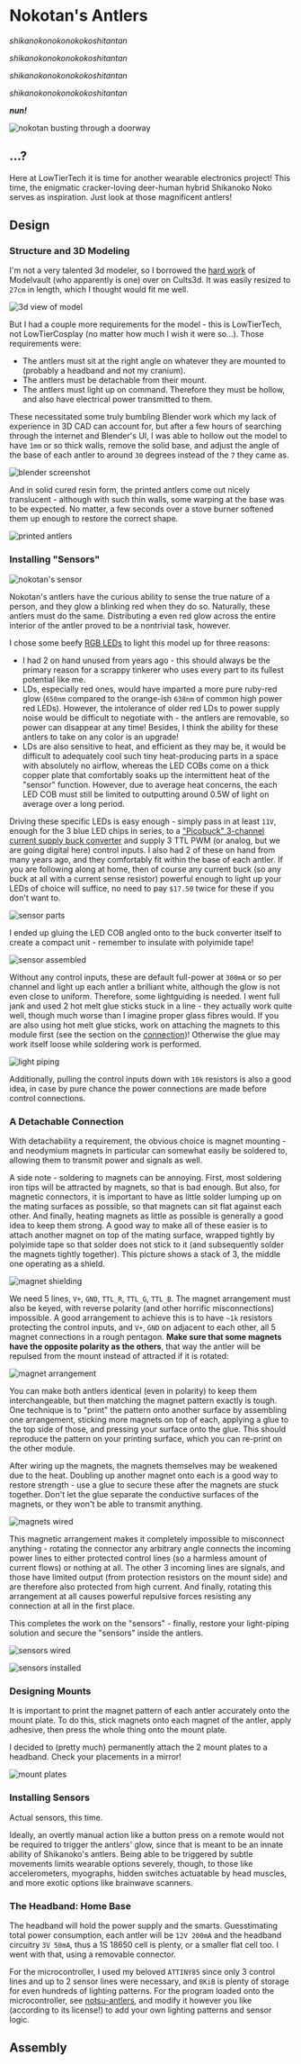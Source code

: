 # Nokotan's Antlers
*shikanokonokonokokoshitantan*

*shikanokonokonokokoshitantan*

*shikanokonokonokokoshitantan*

*shikanokonokonokokoshitantan*

**_nun!_**

![nokotan busting through a doorway](assets/nokotan.png)


## ...?

Here at LowTierTech it is time for another wearable electronics project! This time, the enigmatic cracker-loving deer-human hybrid Shikanoko Noko serves as inspiration. Just look at those magnificent antlers!

## Design

### Structure and 3D Modeling

I'm not a very talented 3d modeler, so I borrowed the [hard work](https://cults3d.com/en/3d-model/fashion/noko-shikanoko-antlers-for-cosplay-modelvault) of Modelvault (who apparently is one) over on Cults3d. It was easily resized to `27cm` in length, which I thought would fit me well.

![3d view of model](assets/model.png)

But I had a couple more requirements for the model - this is LowTierTech, not LowTierCosplay (no matter how much I wish it were so...). Those requirements were:

- The antlers must sit at the right angle on whatever they are mounted to (probably a headband and not my cranium).
- The antlers must be detachable from their mount.
- The antlers must light up on command. Therefore they must be hollow, and also have electrical power transmitted to them.

These necessitated some truly bumbling Blender work which my lack of experience in 3D CAD can account for, but after a few hours of searching through the internet and Blender's UI, I was able to hollow out the model to have `1mm` or so thick walls, remove the solid base, and adjust the angle of the base of each antler to around `30` degrees instead of the `7` they came as.

![blender screenshot](assets/blender.png)

And in solid cured resin form, the printed antlers come out nicely translucent - although with such thin walls, some warping at the base was to be expected. No matter, a few seconds over a stove burner softened them up enough to restore the correct shape.

![printed antlers](assets/printed.jpg)

### Installing "Sensors"

![nokotan's sensor](assets/nokotan-sensor.png)

Nokotan's antlers have the curious ability to sense the true nature of a person, and they glow a blinking red when they do so. Naturally, these antlers must do the same. Distributing a even red glow across the entire interior of the antler proved to be a nontrivial task, however.

I chose some beefy [RGB LEDs](https://www.amazon.com/Chanzon-Power-Common-Anode-300mA/dp/B01DBZK64K) to light this model up for three reasons:
- I had 2 on hand unused from years ago - this should always be the primary reason for a scrappy tinkerer who uses every part to its fullest potential like me.
- LDs, especially red ones, would have imparted a more pure ruby-red glow (`650nm` compared to the orange-ish `638nm` of common high power red LEDs). However, the intolerance of older red LDs to power supply noise would be difficult to negotiate with - the antlers are removable, so power can disappear at any time! Besides, I think the ability for these antlers to take on any color is an upgrade!
- LDs are also sensitive to heat, and efficient as they may be, it would be difficult to adequately cool such tiny heat-producing parts in a space with absolutely no airflow, whereas the LED COBs come on a thick copper plate that comfortably soaks up the intermittent heat of the "sensor" function. However, due to average heat concerns, the each LED COB must still be limited to outputting around 0.5W of light on average over a long period.

Driving these specific LEDs is easy enough - simply pass in at least `11V`, enough for the 3 blue LED chips in series, to a ["Picobuck" 3-channel current supply buck converter](https://www.sparkfun.com/products/13705) and supply 3 TTL PWM (or analog, but we are going digital here) control inputs. I also had 2 of these on hand from many years ago, and they comfortably fit within the base of each antler. If you are following along at home, then of course any current buck (so any buck at all with a current sense resistor) powerful enough to light up your LEDs of choice will suffice, no need to pay `$17.50` twice for these if you don't want to.

![sensor parts](assets/sensor-parts.jpg)

I ended up gluing the LED COB angled onto to the buck converter itself to create a compact unit - remember to insulate with polyimide tape!

![sensor assembled](assets/sensors.jpg)

Without any control inputs, these are default full-power at `300mA` or so per channel and light up each antler a brilliant white, although the glow is not even close to uniform. Therefore, some lightguiding is needed. I went full jank and used 2 hot melt glue sticks stuck in a line - they actually work quite well, though much worse than I imagine proper glass fibres would. If you are also using hot melt glue sticks, work on attaching the magnets to this module first (see the section on the [connection](#a-detachable-connection))! Otherwise the glue may work itself loose while soldering work is performed.

![light piping](assets/light-pipe.jpg)

Additionally, pulling the control inputs down with `10k` resistors is also a good idea, in case by pure chance the power connections are made before control connections.

### A Detachable Connection

With detachability a requirement, the obvious choice is magnet mounting - and neodymium magnets in particular can somewhat easily be soldered to, allowing them to transmit power and signals as well.

A side note - soldering to magnets can be annoying. First, most soldering iron tips will be attracted by magnets, so that is bad enough. But also, for magnetic connectors, it is important to have as little solder lumping up on the mating surfaces as possible, so that magnets can sit flat against each other. And finally, heating magnets as little as possible is generally a good idea to keep them strong. A good way to make all of these easier is to attach another magnet on top of the mating surface, wrapped tightly by polyimide tape so that solder does not stick to it (and subsequently solder the magnets tightly together). This picture shows a stack of 3, the middle one operating as a shield.

![magnet shielding](assets/magnet-shield.jpg)

We need 5 lines, `V+`, `GND`, `TTL_R`, `TTL_G`, `TTL_B`. The magnet arrangement must also be keyed, with reverse polarity (and other horrific misconnections) impossible. A good arrangement to achieve this is to have `~1k` resistors protecting the control inputs, and `V+`, `GND` on adjacent to each other, all 5 magnet connections in a rough pentagon. **Make sure that some magnets have the opposite polarity as the others**, that way the antler will be repulsed from the mount instead of attracted if it is rotated:

![magnet arrangement](assets/magnet-arrangement.jpg)

You can make both antlers identical (even in polarity) to keep them interchangeable, but then matching the magnet pattern exactly is tough. One technique is to "print" the pattern onto another surface by assembling one arrangement, sticking more magnets on top of each, applying a glue to the top side of those, and pressing your surface onto the glue. This should reproduce the pattern on your printing surface, which you can re-print on the other module.

After wiring up the magnets, the magnets themselves may be weakened due to the heat. Doubling up another magnet onto each is a good way to restore strength - use a glue to secure these after the magnets are stuck together. Don't let the glue separate the conductive surfaces of the magnets, or they won't be able to transmit anything.

![magnets wired](assets/magnets-wired.jpg)

This magnetic arrangement makes it completely impossible to misconnect anything - rotating the connector any arbitrary angle connects the incoming power lines to either protected control lines (so a harmless amount of current flows) or nothing at all. The other 3 incoming lines are signals, and those have limited output (from protection resistors on the mount side) and are therefore also protected from high current. And finally, rotating this arrangement at all causes powerful repulsive forces resisting any connection at all in the first place.

This completes the work on the "sensors" - finally, restore your light-piping solution and secure the "sensors" inside the antlers.

![sensors wired](assets/sensors-wired.jpg)

![sensors installed](assets/sensors-installed.jpg)

### Designing Mounts

It is important to print the magnet pattern of each antler accurately onto the mount plate. To do this, stick magnets onto each magnet of the antler, apply adhesive, then press the whole thing onto the mount plate.

I decided to (pretty much) permanently attach the 2 mount plates to a headband. Check your placements in a mirror!

![mount plates](assets/mount-plates.jpg)

### Installing Sensors

Actual sensors, this time.

Ideally, an overtly manual action like a button press on a remote would not be required to trigger the antlers' glow, since that is meant to be an innate ability of Shikanoko's antlers. Being able to be triggered by subtle movements limits wearable options severely, though, to those like accelerometers, myographs, hidden switches actuatable by head muscles, and more exotic options like brainwave scanners.

### The Headband: Home Base

The headband will hold the power supply and the smarts. Guesstimating total power consumption, each antler will be `12V 200mA` and the headband circuitry `3V 50mA`, thus a 1S 18650 cell is plenty, or a smaller flat cell too. I went with that, using a removable connector.

For the microcontroller, I used my beloved `ATTINY85` since only 3 control lines and up to 2 sensor lines were necessary, and `8KiB` is plenty of storage for even hundreds of lighting patterns. For the program loaded onto the microcontroller, see [notsu-antlers](https://github.com/MrCocoNuat/notsu-antlers), and modify it however you like (according to its license!) to add your own lighting patterns and sensor logic.

## Assembly

